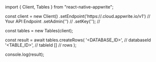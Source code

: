 import { Client, Tables } from "react-native-appwrite";

const client = new Client()
    .setEndpoint('https://<REGION>.cloud.appwrite.io/v1') // Your API Endpoint
    .setAdmin('') // 
    .setKey(''); // 

const tables = new Tables(client);

const result = await tables.createRows(
    '<DATABASE_ID>', // databaseId
    '<TABLE_ID>', // tableId
    [] // rows
);

console.log(result);
